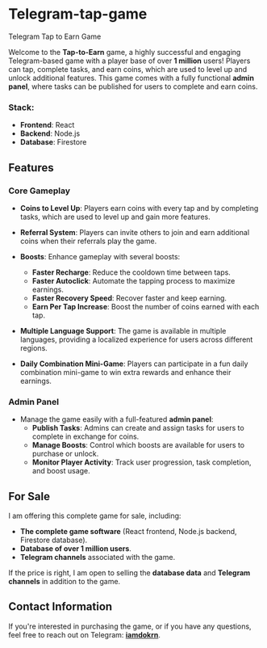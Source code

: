 # Telegram-tap-game
Telegram Tap to Earn Game

Welcome to the **Tap-to-Earn** game, a highly successful and engaging Telegram-based game with a player base of over **1 million** users! Players can tap, complete tasks, and earn coins, which are used to level up and unlock additional features. This game comes with a fully functional **admin panel**, where tasks can be published for users to complete and earn coins.

### Stack:
- **Frontend**: React
- **Backend**: Node.js
- **Database**: Firestore

## Features

### Core Gameplay
- **Coins to Level Up**: Players earn coins with every tap and by completing tasks, which are used to level up and gain more features.
- **Referral System**: Players can invite others to join and earn additional coins when their referrals play the game.
- **Boosts**: Enhance gameplay with several boosts:
  - **Faster Recharge**: Reduce the cooldown time between taps.
  - **Faster Autoclick**: Automate the tapping process to maximize earnings.
  - **Faster Recovery Speed**: Recover faster and keep earning.
  - **Earn Per Tap Increase**: Boost the number of coins earned with each tap.

- **Multiple Language Support**: The game is available in multiple languages, providing a localized experience for users across different regions.

- **Daily Combination Mini-Game**: Players can participate in a fun daily combination mini-game to win extra rewards and enhance their earnings.

### Admin Panel
- Manage the game easily with a full-featured **admin panel**:
  - **Publish Tasks**: Admins can create and assign tasks for users to complete in exchange for coins.
  - **Manage Boosts**: Control which boosts are available for users to purchase or unlock.
  - **Monitor Player Activity**: Track user progression, task completion, and boost usage.

## For Sale

I am offering this complete game for sale, including:
- **The complete game software** (React frontend, Node.js backend, Firestore database).
- **Database of over 1 million users**.
- **Telegram channels** associated with the game.

If the price is right, I am open to selling the **database data** and **Telegram channels** in addition to the game.

## Contact Information

If you're interested in purchasing the game, or if you have any questions, feel free to reach out on Telegram: **[iamdokrn](https://t.me/iamdokrn)**.
